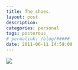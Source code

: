 ```yaml
---
title: The shoes. 
layout: post
description:  
categories: personal
tags: posterous
# permalink: /blog/#####
date: 2011-06-11 14:59:00
---
```


![](/img/blog/2011/06/27573015-image.jpg)